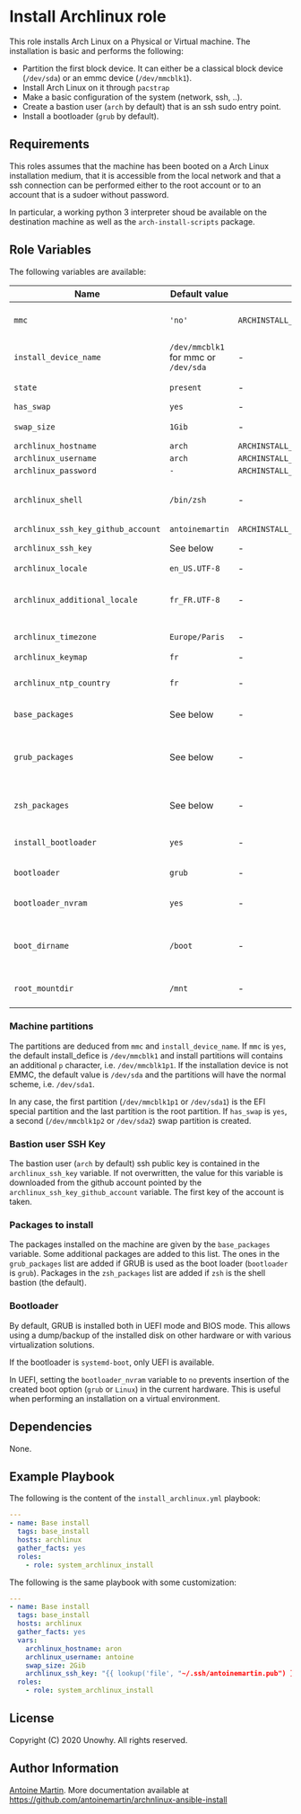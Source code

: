 # Install Archlinux role

This role installs Arch Linux on a Physical or Virtual machine. The installation
is basic and performs the following:

- Partition the first block device. It can either be a classical block device
  (`/dev/sda`) or an emmc device (`/dev/mmcblk1`).
- Install Arch Linux on it through `pacstrap`
- Make a basic configuration of the system (network, ssh, ..).
- Create a bastion user (`arch` by default) that is an ssh sudo entry point.
- Install a bootloader (`grub` by default).

## Requirements

This roles assumes that the machine has been booted on a Arch Linux
installation medium, that it is accessible from the local network and that a ssh
connection can be performed either to the root account or to an account that is
a sudoer without password.

In particular, a working python 3 interpreter shoud be available on the
destination machine as well as the `arch-install-scripts` package.

## Role Variables

The following variables are available:

| Name                               | Default value                        | EnvVar                               | Description                                              |
| ---------------------------------- | ------------------------------------ | ------------------------------------ | -------------------------------------------------------- |
| `mmc`                              | `'no'`                               | `ARCHINSTALL_MMC`                    | Wether the block device is EMMC                          |
| `install_device_name`              | `/dev/mmcblk1` for mmc or `/dev/sda` | -                                    | Device on which to install the system                    |
| `state`                            | `present`                            | -                                    | `present` or `absent`                                    |
| `has_swap`                         | `yes`                                | -                                    |                                                          |
| `swap_size`                        | `1Gib`                               | -                                    | Swap size with sfdisk format                             |
| `archlinux_hostname`               | `arch`                               | `ARCHINSTALL_HOSTNAME`               |                                                          |
| `archlinux_username`               | `arch`                               | `ARCHINSTALL_USERNAME`               |                                                          |
| `archlinux_password`               | `-`                                  | `ARCHINSTALL_PASSWORD`               |                                                          |
| `archlinux_shell`                  | `/bin/zsh`                           | -                                    | Shell to use for bastion user. `/bin/zsh` or `/bin/bash` |
| `archlinux_ssh_key_github_account` | `antoinemartin`                      | `ARCHINSTALL_SSH_KEY_GITHUB_ACCOUNT` |                                                          |
| `archlinux_ssh_key`                | See below                            | -                                    | SSH Key to use for bastion user                          |
| `archlinux_locale`                 | `en_US.UTF-8`                        | -                                    | Main locale                                              |
| `archlinux_additional_locale`      | `fr_FR.UTF-8`                        | -                                    | Additional locale to generate with locale-gen            |
| `archlinux_timezone`               | `Europe/Paris`                       | -                                    | Default timezone                                         |
| `archlinux_keymap`                 | `fr`                                 | -                                    | Default keymap                                           |
| `archlinux_ntp_country`            | `fr`                                 | -                                    | ntp.org country to use for time synchronization          |
| `base_packages`                    | See below                            | -                                    | Base packages to install                                 |
| `grub_packages`                    | See below                            | -                                    | Packages to install when grub bootloader is used         |
| `zsh_packages`                     | See below                            | -                                    | Base packages to install when zsh is used                |
| `install_bootloader`               | `yes`                                | -                                    | Whether to install a boot loader                         |
| `bootloader`                       | `grub`                               | -                                    | `systemd-boot` or `grub`                                 |
| `bootloader_nvram`                 | `yes`                                | -                                    | Persist bootloader on nvram                              |
| `boot_dirname`                     | `/boot`                              | -                                    | Name of directory holding the efi partition              |
| `root_mountdir`                    | `/mnt`                               | -                                    | Where to boot the partitions created                     |

### Machine partitions

The partitions are deduced from `mmc` and `install_device_name`. If `mmc` is
`yes`, the default install_defice is `/dev/mmcblk1` and install partitions will
contains an additional `p` character, i.e. `/dev/mmcblk1p1`. If the installation
device is not EMMC, the default value is `/dev/sda` and the partitions will have
the normal scheme, i.e. `/dev/sda1`.

In any case, the first partition (`/dev/mmcblk1p1` or `/dev/sda1`) is the EFI
special partition and the last partition is the root partition. If `has_swap` is
`yes`, a second (`/dev/mmcblk1p2` or `/dev/sda2`) swap partition is created.

### Bastion user SSH Key

The bastion user (`arch` by default) ssh public key is contained in the
`archlinux_ssh_key` variable. If not overwritten, the value for this variable is
downloaded from the github account pointed by the
`archlinux_ssh_key_github_account` variable. The first key of the account is
taken.

### Packages to install

The packages installed on the machine are given by the `base_packages` variable.
Some additional packages are added to this list. The ones in the `grub_packages`
list are added if GRUB is used as the boot loader (`bootloader` is `grub`).
Packages in the `zsh_packages` list are added if `zsh` is the shell bastion
(the default).

### Bootloader

By default, GRUB is installed both in UEFI mode and BIOS mode. This allows using
a dump/backup of the installed disk on other hardware or with various
virtualization solutions.

If the bootloader is `systemd-boot`, only UEFI is available.

In UEFI, setting the `bootloader_nvram` variable to `no` prevents insertion of
the created boot option (`grub` or `Linux`) in the current hardware. This is
useful when performing an installation on a virtual environment.

## Dependencies

None.

## Example Playbook

The following is the content of the `install_archlinux.yml` playbook:

```yaml
---
- name: Base install
  tags: base_install
  hosts: archlinux
  gather_facts: yes
  roles:
    - role: system_archlinux_install
```

The following is the same playbook with some customization:

```yaml
---
- name: Base install
  tags: base_install
  hosts: archlinux
  gather_facts: yes
  vars:
    archlinux_hostname: aron
    archlinux_username: antoine
    swap_size: 2Gib
    archlinux_ssh_key: "{{ lookup('file', "~/.ssh/antoinemartin.pub") }}"
  roles:
    - role: system_archlinux_install
```

## License

Copyright (C) 2020 Unowhy. All rights reserved.

## Author Information

[Antoine Martin](mailto:amartin@unowhy.com). More documentation available at
https://github.com/antoinemartin/archnlinux-ansible-install

